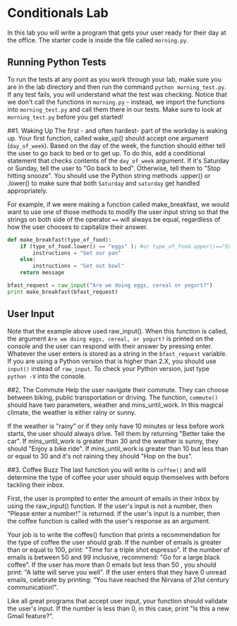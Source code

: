 # Conditionals Lab
In this lab you will write a program that gets your user ready for their day at the office. The starter code is inside the file called `morning.py`.


## Running Python Tests
To run the tests at any point as you work through your lab, make sure you are in the lab directory and then run the command `python morning_test.py`. If any test fails, you will understand what the test was checking. Notice that we don't call the functions in `morning.py` - instead, we import the functions into `morning_test.py` and call them there in our tests. Make sure to look at `morning_test.py` before you get started!


##1. Waking Up
The first - and often hardest- part of the workday is waking up. Your first function, called wake_up() should accept one argument (`day_of_week`). Based on the day of the week, the function should either tell the user to go back to bed or to get up.  To do this, add a conditional statement that checks contents of the `day_of_week` argument. If it's Saturday or Sunday, tell the user to "Go back to bed". Otherwise, tell them to "Stop hitting snooze". You should use the Python string methods .upper() or .lower() to make sure that both `Saturday` and `saturday` get handled appropriately.

For example, if we were making a function called make_breakfast, we would want to use one of those methods to modify the user input string so that the strings on both side of the operator `==` will always be equal, regardless of how the user chooses to capitalize their answer.

```python
def make_breakfast(type_of_food):
    if (type_of_food.lower() == "eggs" ): #or type_of_food.upper()=="EGGS"
        instructions = "Get our pan"
    else:
        instructions = "Get out bowl"
    return message

bfast_request = raw_input("Are we doing eggs, cereal or yogurt?")
print make_breakfast(bfast_request)
```

## User Input
Note that the example above used raw_input(). When this function is called, the argument `Are we doing eggs, cereal, or yogurt?` is printed on the console and the user can respond with their answer by pressing enter. Whatever the user enters is stored as a string in the `bfast_request` variable. If you are using a Python version that is higher than 2.X, you should use `input()` instead of `raw_input`. To check your Python version, just type `python -V` into the console.


##2. The Commute
Help the user navigate their commute. They can choose between biking, public transportation or driving. The function, `commute()` should have two parameters, weather and mins_until_work. In this magical climate, the weather is either rainy or sunny.

If the weather is "rainy" or if they only have 10 minutes or less before work starts, the user should always drive. Tell them by returning "Better take the car". If mins_until_work is greater than 30 and the weather is sunny, they should "Enjoy a bike ride". If mins_until_work is greater than 10 but less than or equal to 30 and it's not raining they should "Hop on the bus".

##3. Coffee Buzz
The last function you will write is `coffee()` and will determine the type of coffee your user should equip themselves with before tackling their inbox.

First, the user is prompted to enter the amount of emails in their inbox by using the raw_input() function.  If the user's input is not a number, then "Please enter a number!" is returned. If the user's input is a number, then the coffee function is called with the user's response as an argument.

Your job is to write the coffee() function that prints a recommendation for the type of coffee the user should grab. If the number of emails is greater than or equal to 100, print: "Time for a triple shot espresso". If the number of emails is between 50 and 99 inclusive, recommend: "Go for a large black coffee". If the user has more than 0 emails but less than 50 , you should print: "A latte will serve you well".  If the user enters that they have 0 unread emails, celebrate by printing: "You have reached the Nirvana of 21st century communication!".

Like all great programs that accept user input, your function should validate the user's input. If the number is less than 0, in this case, print "Is this a new Gmail feature?".
